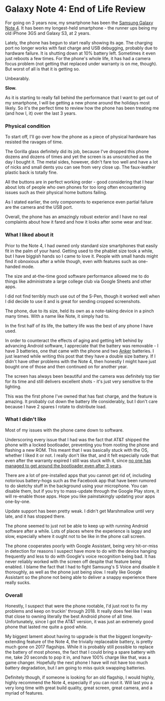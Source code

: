 <!-- #review #android  -->

# Galaxy Note 4: End of Life Review

For going on 3 years now, my smartphone has been the [Samsung Galaxy Note 4](http://www.samsung.com/uk/smartphones/galaxy-note-4-n910f/SM-N910FZKEBTU/). It has been my longest-held smartphone - the runner ups being my old iPhone 3GS and Galaxy S3, at 2 years.

Lately, the phone has begun to start really showing its age. The charging port no longer works with fast charge and USB debugging, probably due to hardware failure. It is shutting down at 10% battery left. Sometimes it even just reboots a few times. For the phone's whole life, it has had a camera focus problem (not getting that replaced under warranty is on me, though). But worst of all is that it is getting so.

Unbearably.

**Slow.**

As it is starting to really fall behind the performance that I want to get out of my smartphone, I will be getting a new phone around the holidays most likely. So it's the perfect time to review how the phone has been treating me (and how I, it) over the last 3 years.

### Physical condition

To start off, I'll go over how the phone as a piece of physical hardware has resisted the ravages of time.

The Gorilla glass definitely did its job, because I've dropped this phone dozens and dozens of times and yet the screen is as unscratched as the day I bought it. The metal sides, however, didn't fare too well and have a lot of nicks and small dents you can see from very close up. The faux-leather plastic back is totally fine.

All the buttons are in perfect working order - good considering that I hear about lots of people who own phones for too long often encountering issues such as their physical home buttons failing.

As I stated earlier, the only components to experience even partial failure are the camera and the USB port. 

Overall, the phone has an amazingly robust exterior and I have no real complaints about how it fared and how it looks after some wear and tear.

### What I liked about it

Prior to the Note 4, I had owned only standard size smartphones that easily fit in the palm of your hand. Getting used to the phablet size took a while, but I have biggish hands so I came to love it. People with small hands might find it obnoxious after a while though, even with features such as one-handed mode. 

The size and at-the-time good software performance allowed me to do things like administrate a large college club via Google Sheets and other apps. 

I did not find terribly much use out of the S-Pen, though it worked well when I did decide to use it and is great for sending cropped screenshots.

The phone, due to its size, held its own as a note-taking device in a pinch many times. With a name like Note, it simply had to.

In the first half of its life, the battery life was the best of any phone I have used. 

In order to counteract the effects of aging and getting left behind by advancing Android software, I appreciate that the battery was removable - I have 3 batteries, one that came with the phone and two [Anker](https://www.anker.com/ca/products/variant/Samsung-Galaxy-Note-4-3220mAh-Li-ion-Battery/A6035021) batteries. I just learned while writing this post that they have a double size battery. If I didn't have other problems with the Note 4, then honestly I might have just bought one of those and then continued on for another year.

The screen has always been beautiful and the camera was definitely top tier for its time and still delivers excellent shots - it's just very sensitive to the lighting. 

This was the first phone I've owned that has fast charge, and the feature is amazing. It probably cut down the battery life considerably, but I don't care because I have 2 spares I rotate to distribute load. 

### What I didn't like

Most of my issues with the phone came down to software.

Underscoring every issue that I had was the fact that AT&T shipped the phone with a locked bootloader, preventing you from rooting the phone and flashing a new ROM. This meant that I was basically stuck with the OS, whether I liked it or not. I really don't like that, and it felt especially rude that even after the warranty expired I still was stuck with it, since [no one has managed to get around the bootloader even after 3 years](https://forum.xda-developers.com/note-4-att/general/galaxy-note-4-root-progress-t2961974).

There are a lot of pre-installed apps that you cannot get rid of, including notorious battery-hogs such as the Facebook app that have been rumored to do sketchy stuff in the background using your microphone. You can disable them, but if you try to mass-update through the Google Play store, it will re-enable those apps. Hope you like painstakingly updating your apps one-by-one.

Update support has been pretty weak. I didn't get Marshmallow until very late, and it has stopped there.

The phone seemed to just not be able to keep up with running Android software after a while. Lots of places where the experience is laggy and slow, especially where it ought not to be like in the phone call screen. 

The phone cooperates poorly with Google Assistant, being very hit-or-miss in detection for reasons I suspect have more to do with the device hanging frequently and less to do with Google's voice recognition being bad. It has never reliably worked with the screen off despite that feature being enabled. I blame the fact that I had to fight Samsung's S Voice and disable it thoroughly, as well as the phone just being slow. I really like Google Assistant so the phone not being able to deliver a snappy experience there really sucks.

### Overall

Honestly, I suspect that were the phone rootable, I'd just root to fix my problems and keep on truckin' through 2018. It really does feel like I was that close to owning literally the best Android phone of all time. Unfortunately, since I got the AT&T version, it was just an extremely good phone that lasted me quite a good while.

My biggest lament about having to upgrade is that the biggest longevity-extending feature of the Note 4, the trivially replaceable battery, is pretty much gone on 2017 flagships. While it is probably still possible to replace the battery of most phones, the fact that I could bring a spare battery with me, take 20 seconds to pop it in, and have 100% charge like that, was a game changer. Hopefully the next phone I have will not have too much battery degradation, but I am going to miss quick swapping batteries.

Definitely though, if someone is looking for an old flagship, I would highly, highly recommend the Note 4, especially if you can root it. Will last you a very long time with great build quality, great screen, great camera, and a myriad of features.